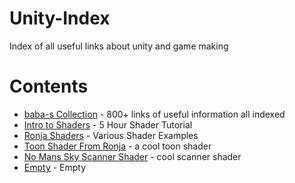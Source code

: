 # Unity-Index
Index of all useful links about unity and game making

# Contents

- [baba-s Collection](https://github.com/baba-s/awesome-unity-open-source-on-github/blob/master/README.md) - 800+ links of useful information all indexed
- [Intro to Shaders](https://www.youtube.com/watch?v=9WW5-0N1DsI) - 5 Hour Shader Tutorial
- [Ronja Shaders](https://www.ronja-tutorials.com/) - Various Shader Examples
- [Toon Shader From Ronja](https://www.ronja-tutorials.com/2018/10/27/improved-toon.html) - a cool toon shader
- [No Mans Sky Scanner Shader](https://www.youtube.com/watch?time_continue=5&v=OKoNp2RqE9A&feature=emb_logo) - cool scanner shader
- [Empty]() - Empty
